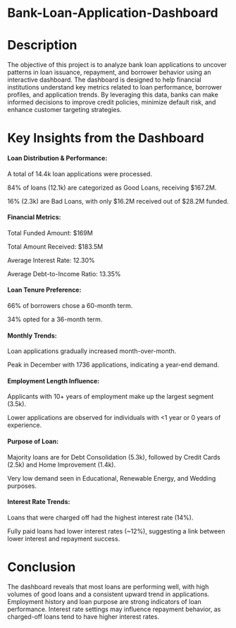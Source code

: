 # Bank-Loan-Application-Dashboard

# Description
The objective of this project is to analyze bank loan applications to uncover patterns in loan issuance, repayment, and borrower behavior using an interactive dashboard. The dashboard is designed to help financial institutions understand key metrics related to loan performance, borrower profiles, and application trends. By leveraging this data, banks can make informed decisions to improve credit policies, minimize default risk, and enhance customer targeting strategies.
# Key Insights from the Dashboard
#### Loan Distribution & Performance:
A total of 14.4k loan applications were processed.

84% of loans (12.1k) are categorized as Good Loans, receiving $167.2M.

16% (2.3k) are Bad Loans, with only $16.2M received out of $28.2M funded.
#### Financial Metrics:
Total Funded Amount: $169M

Total Amount Received: $183.5M

Average Interest Rate: 12.30%

Average Debt-to-Income Ratio: 13.35%
#### Loan Tenure Preference:
66% of borrowers chose a 60-month term.

34% opted for a 36-month term.
#### Monthly Trends:
Loan applications gradually increased month-over-month.

Peak in December with 1736 applications, indicating a year-end demand.
#### Employment Length Influence:
Applicants with 10+ years of employment make up the largest segment (3.5k).

Lower applications are observed for individuals with <1 year or 0 years of experience.
#### Purpose of Loan:
Majority loans are for Debt Consolidation (5.3k), followed by Credit Cards (2.5k) and Home Improvement (1.4k).

Very low demand seen in Educational, Renewable Energy, and Wedding purposes.
#### Interest Rate Trends:
Loans that were charged off had the highest interest rate (14%).

Fully paid loans had lower interest rates (~12%), suggesting a link between lower interest and repayment success.
# Conclusion
The dashboard reveals that most loans are performing well, with high volumes of good loans and a consistent upward trend in applications. Employment history and loan purpose are strong indicators of loan performance. Interest rate settings may influence repayment behavior, as charged-off loans tend to have higher interest rates.

